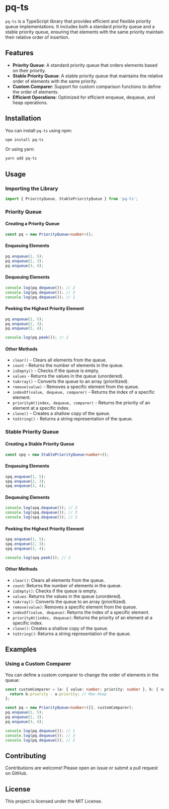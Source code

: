 # pq-ts

`pq-ts` is a TypeScript library that provides efficient and flexible priority queue implementations. It includes both a standard priority queue and a stable priority queue, ensuring that elements with the same priority maintain their relative order of insertion.

## Features

- **Priority Queue**: A standard priority queue that orders elements based on their priority.
- **Stable Priority Queue**: A stable priority queue that maintains the relative order of elements with the same priority.
- **Custom Comparer**: Support for custom comparison functions to define the order of elements.
- **Efficient Operations**: Optimized for efficient enqueue, dequeue, and heap operations.

## Installation

You can install `pq-ts` using npm:

```sh
npm install pq-ts
```

Or using yarn:

```sh
yarn add pq-ts
```

## Usage

### Importing the Library

```typescript
import { PriorityQueue, StablePriorityQueue } from 'pq-ts';
```

### Priority Queue

#### Creating a Priority Queue

```typescript
const pq = new PriorityQueue<number>();
```

#### Enqueuing Elements

```typescript
pq.enqueue(1, 5);
pq.enqueue(2, 3);
pq.enqueue(3, 4);
```

#### Dequeuing Elements

```typescript
console.log(pq.dequeue()); // 2
console.log(pq.dequeue()); // 3
console.log(pq.dequeue()); // 1
```

#### Peeking the Highest Priority Element

```typescript
pq.enqueue(1, 5);
pq.enqueue(2, 3);
pq.enqueue(3, 4);

console.log(pq.peek()); // 2
```

#### Other Methods

- `clear()` - Clears all elements from the queue.
- `count`  - Returns the number of elements in the queue.
- `isEmpty()`  - Checks if the queue is empty.
- `values`  - Returns the values in the queue (unordered).
- `toArray()`  - Converts the queue to an array (prioritized).
- `remove(value)`  - Removes a specific element from the queue.
- `indexOf(value, dequeue, comparer)`  - Returns the index of a specific element.
- `priorityAt(index, dequeue, comparer)`  - Returns the priority of an element at a specific index.
- `clone()`  - Creates a shallow copy of the queue.
- `toString()`  - Returns a string representation of the queue.

### Stable Priority Queue

#### Creating a Stable Priority Queue

```typescript
const spq = new StablePriorityQueue<number>();
```

#### Enqueuing Elements

```typescript
spq.enqueue(1, 5);
spq.enqueue(2, 3);
spq.enqueue(3, 4);
```

#### Dequeuing Elements

```typescript
console.log(spq.dequeue()); // 2
console.log(spq.dequeue()); // 3
console.log(spq.dequeue()); // 1
```

#### Peeking the Highest Priority Element

```typescript
spq.enqueue(1, 5);
spq.enqueue(2, 3);
spq.enqueue(3, 4);

console.log(spq.peek()); // 2
```

#### Other Methods

- `clear()`: Clears all elements from the queue.
- `count`: Returns the number of elements in the queue.
- `isEmpty()`: Checks if the queue is empty.
- `values`: Returns the values in the queue (unordered).
- `toArray()`: Converts the queue to an array (prioritized).
- `remove(value)`: Removes a specific element from the queue.
- `indexOf(value, dequeue)`: Returns the index of a specific element.
- `priorityAt(index, dequeue)`: Returns the priority of an element at a specific index.
- `clone()`: Creates a shallow copy of the queue.
- `toString()`: Returns a string representation of the queue.

## Examples

### Using a Custom Comparer

You can define a custom comparer to change the order of elements in the queue:

```typescript
const customComparer = (a: { value: number; priority: number }, b: { value: number; priority: number }) => {
  return b.priority - a.priority; // Max-heap
};

const pq = new PriorityQueue<number>([], customComparer);
pq.enqueue(1, 5);
pq.enqueue(2, 3);
pq.enqueue(3, 4);

console.log(pq.dequeue()); // 1
console.log(pq.dequeue()); // 3
console.log(pq.dequeue()); // 2
```

## Contributing

Contributions are welcome! Please open an issue or submit a pull request on GitHub.

## License

This project is licensed under the MIT License.

